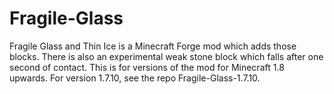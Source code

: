 # Fragile-Glass
Fragile Glass and Thin Ice is a Minecraft Forge mod which adds those blocks.
There is also an experimental weak stone block which falls after one second of contact.
This is for versions of the mod for Minecraft 1.8 upwards.
For version 1.7.10, see the repo Fragile-Glass-1.7.10.
